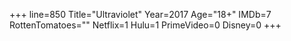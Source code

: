+++
line=850
Title="Ultraviolet"
Year=2017
Age="18+"
IMDb=7
RottenTomatoes=""
Netflix=1
Hulu=1
PrimeVideo=0
Disney=0
+++

